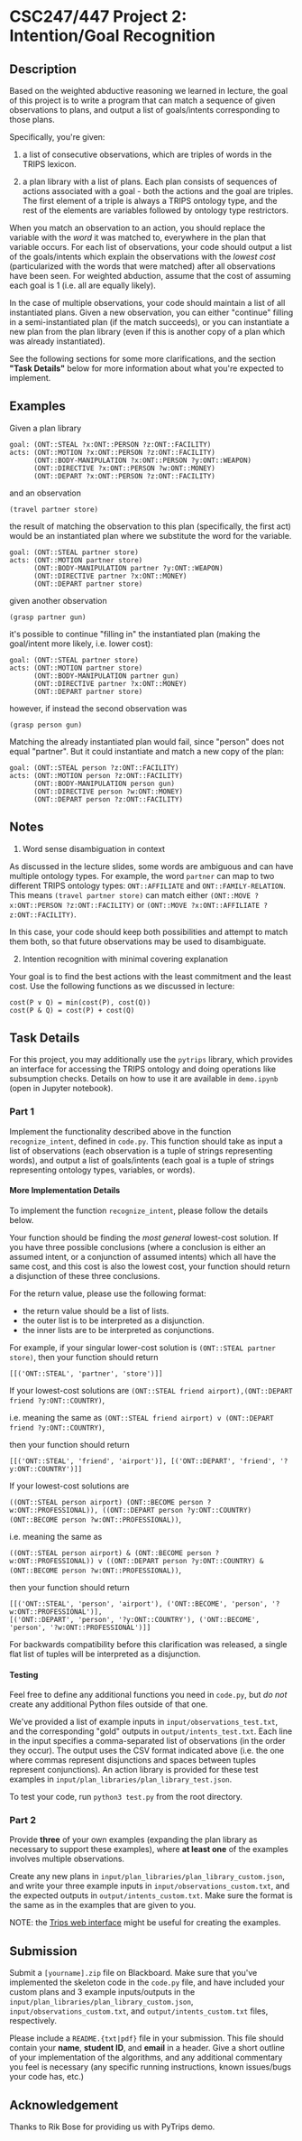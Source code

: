 # CSC247/447 Project 2: Intention/Goal Recognition

## Description

Based on the weighted abductive reasoning we learned in lecture, the goal of this project is to write a program that can match a sequence of given observations to plans, and output a list of goals/intents corresponding to those plans. 

Specifically, you're given:

1) a list of consecutive observations, which are triples of words in the TRIPS lexicon. 

2) a plan library with a list of plans. Each plan consists of sequences of actions associated with a goal - both the actions and the goal are triples. The first element of a triple is always a TRIPS ontology type, and the rest of the elements are variables followed by ontology type restrictors.

When you match an observation to an action, you should replace the variable with the *word* it was matched to, everywhere in the plan that variable occurs. For each list of observations, your code should output a list of the goals/intents which explain the observations with the *lowest cost* (particularized with the words that were matched) after all observations have been seen. For weighted abduction, assume that the cost of assuming each goal is 1 (i.e. all are equally likely).

In the case of multiple observations, your code should maintain a list of all instantiated plans. Given a new observation, you can either "continue" filling in a semi-instantiated plan (if the match succeeds), or you can instantiate a new plan from the plan library (even if this is another copy of a plan which was already instantiated).

See the following sections for some more clarifications, and the section **"Task Details"** below for more information about what you're expected to implement.

## Examples

Given a plan library
```
goal: (ONT::STEAL ?x:ONT::PERSON ?z:ONT::FACILITY)
acts: (ONT::MOTION ?x:ONT::PERSON ?z:ONT::FACILITY)
      (ONT::BODY-MANIPULATION ?x:ONT::PERSON ?y:ONT::WEAPON)
      (ONT::DIRECTIVE ?x:ONT::PERSON ?w:ONT::MONEY)
      (ONT::DEPART ?x:ONT::PERSON ?z:ONT::FACILITY)

```
and an observation

```
(travel partner store)
```

the result of matching the observation to this plan (specifically, the first act) would be an instantiated plan where we substitute the word for the variable.

```
goal: (ONT::STEAL partner store)   
acts: (ONT::MOTION partner store)
      (ONT::BODY-MANIPULATION partner ?y:ONT::WEAPON)
      (ONT::DIRECTIVE partner ?x:ONT::MONEY)
      (ONT::DEPART partner store)
```

given another observation

```
(grasp partner gun)
```

it's possible to continue "filling in" the instantiated plan (making the goal/intent more likely, i.e. lower cost):

```
goal: (ONT::STEAL partner store)   
acts: (ONT::MOTION partner store)
      (ONT::BODY-MANIPULATION partner gun)
      (ONT::DIRECTIVE partner ?x:ONT::MONEY)
      (ONT::DEPART partner store)
```

however, if instead the second observation was

```
(grasp person gun)
```

Matching the already instantiated plan would fail, since "person" does not equal "partner". But it could instantiate and match a new copy of the plan:

```
goal: (ONT::STEAL person ?z:ONT::FACILITY)
acts: (ONT::MOTION person ?z:ONT::FACILITY)
      (ONT::BODY-MANIPULATION person gun)
      (ONT::DIRECTIVE person ?w:ONT::MONEY)
      (ONT::DEPART person ?z:ONT::FACILITY)

```

## Notes

1. Word sense disambiguation in context

As discussed in the lecture slides, some words are ambiguous and can have multiple ontology types. For example, the word `partner` can map to two different TRIPS ontology types: `ONT::AFFILIATE` and `ONT::FAMILY-RELATION`. This means `(travel partner store)` can match either `(ONT::MOVE ?x:ONT::PERSON ?z:ONT::FACILITY)` or `(ONT::MOVE ?x:ONT::AFFILIATE ?z:ONT::FACILITY)`.

In this case, your code should keep both possibilities and attempt to match them both, so that future observations may be used to disambiguate.


2. Intention recognition with minimal covering explanation

Your goal is to find the best actions with the least commitment and the least cost. Use the following functions as we discussed in lecture:
```
cost(P ∨ Q) = min(cost(P), cost(Q))
cost(P & Q) = cost(P) + cost(Q)
```

## Task Details

For this project, you may additionally use the `pytrips` library, which provides an interface for accessing the TRIPS ontology and doing operations like subsumption checks. Details on how to use it are available in `demo.ipynb` (open in Jupyter notebook).

### Part 1

Implement the functionality described above in the function `recognize_intent`, defined in `code.py`. This function should take as input a list of observations (each observation is a tuple of strings representing words), and output a list of goals/intents (each goal is a tuple of strings representing ontology types, variables, or words).

#### More Implementation Details

To implement the function `recognize_intent`, please follow the details below.

Your function should be finding the *most general* lowest-cost solution. If you have three possible conclusions (where a conclusion is either
an assumed intent, or a conjunction of assumed intents) which all have the same cost, and this cost is also the lowest cost, your function should return a disjunction of these three conclusions.

For the return value, please use the following format:

- the return value should be a list of lists.
- the outer list is to be interpreted as a disjunction.
- the inner lists are to be interpreted as conjunctions.

For example, if your singular lower-cost solution is `(ONT::STEAL partner store)`, then your function should return 
```
[[('ONT::STEAL', 'partner', 'store')]]
```

If your lowest-cost solutions are `(ONT::STEAL friend airport),(ONT::DEPART friend ?y:ONT::COUNTRY)`,

i.e. meaning the same as `(ONT::STEAL friend airport) v (ONT::DEPART friend ?y:ONT::COUNTRY)`, 

then your function should return
```
[[('ONT::STEAL', 'friend', 'airport')], [('ONT::DEPART', 'friend', '?y:ONT::COUNTRY')]]
```

If your lowest-cost solutions are

`((ONT::STEAL person airport) (ONT::BECOME person ?w:ONT::PROFESSIONAL)), ((ONT::DEPART person ?y:ONT::COUNTRY) (ONT::BECOME person ?w:ONT::PROFESSIONAL))`, 

i.e. meaning the same as

`((ONT::STEAL person airport) & (ONT::BECOME person ?w:ONT::PROFESSIONAL)) v ((ONT::DEPART person ?y:ONT::COUNTRY) & (ONT::BECOME person ?w:ONT::PROFESSIONAL))`, 

then your function should return
```
[[('ONT::STEAL', 'person', 'airport'), ('ONT::BECOME', 'person', '?w:ONT::PROFESSIONAL')],
[('ONT::DEPART', 'person', '?y:ONT::COUNTRY'), ('ONT::BECOME', 'person', '?w:ONT::PROFESSIONAL')]]
```

For backwards compatibility before this clarification was released, a single flat list of tuples will be interpreted as a disjunction.

#### Testing

Feel free to define any additional functions you need in `code.py`, but *do not* create any additional Python files outside of that one.

We've provided a list of example inputs in `input/observations_test.txt`, and the corresponding "gold" outputs in `output/intents_test.txt`. Each line in the input specifies a comma-separated list of observations (in the order they occur). The output uses the CSV format indicated above (i.e. the one where commas represent disjunctions and spaces between tuples represent conjunctions). An action library is provided for these test examples in `input/plan_libraries/plan_library_test.json`.

To test your code, run `python3 test.py` from the root directory.

### Part 2

Provide **three** of your own examples (expanding the plan library as necessary to support these examples), where **at least one** of the examples involves multiple observations.

Create any new plans in `input/plan_libraries/plan_library_custom.json`, and write your three example inputs in `input/observations_custom.txt`, and the expected outputs in `output/intents_custom.txt`. Make sure the format is the same as in the examples that are given to you.

NOTE: the [Trips web interface](https://www.cs.rochester.edu/research/trips/lexicon/browse-ont-lex-ajax.html) might be useful for creating the examples.

## Submission

Submit a `[yourname].zip` file on Blackboard. Make sure that you've implemented the skeleton code in the `code.py` file, and have included your custom plans and 3 example inputs/outputs in the `input/plan_libraries/plan_library_custom.json`, `input/observations_custom.txt`, and `output/intents_custom.txt` files, respectively.

Please include a `README.{txt|pdf}` file in your submission. This file should contain your **name**, **student ID**, and **email** in a header. Give a short outline of your implementation of the algorithms, and any additional commentary you feel is necessary (any specific running instructions, known issues/bugs your code has, etc.)

## Acknowledgement

Thanks to Rik Bose for providing us with PyTrips demo. 
